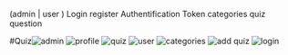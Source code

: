 (admin | user )
Login 
register
Authentification Token
 categories 
 quiz 
 question  


#Quiz![admin](https://user-images.githubusercontent.com/49809803/214031305-8f6ff416-cbb3-49ca-8c40-ddf57fba8256.PNG)
![profile](https://user-images.githubusercontent.com/49809803/214031323-dc0baeaa-4255-4ca9-9800-15226bdb96f3.PNG)
![quiz](https://user-images.githubusercontent.com/49809803/214031340-847a191b-bd51-4c0d-871c-03cd7ade0389.PNG)
![user](https://user-images.githubusercontent.com/49809803/214031352-ec5314f5-4a96-495b-b8bc-f1693deaed80.PNG)
![categories](https://user-images.githubusercontent.com/49809803/214031366-13bc7119-964b-4e89-8660-8a0a9b5026a9.PNG)
![add quiz](https://user-images.githubusercontent.com/49809803/214031394-737186b8-d46c-430b-aa58-1542be682d73.PNG)
![login](https://user-images.githubusercontent.com/49809803/214031409-b28d130d-dbb3-4573-9c08-f5d068aeb0c3.PNG)

